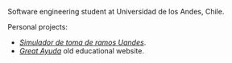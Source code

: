 Software engineering student at Universidad de los Andes, Chile.

Personal projects:

- [*Simulador de toma de ramos Uandes*](https://bit.ly/TomadorRamosUandes).
- [*Great Ayuda*](http://www.g-ayuda.net) old educational website.
